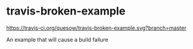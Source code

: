 # travis-broken-example
https://travis-ci.org/quesow/travis-broken-example.svg?branch=master

An example that will cause a build failure
